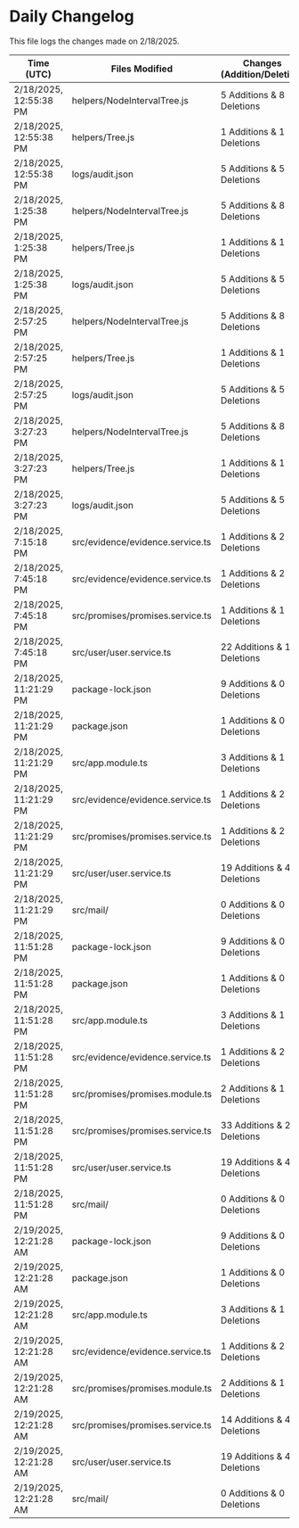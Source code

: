 # Daily Changelog

This file logs the changes made on 2/18/2025.

| Time (UTC)             | Files Modified                    | Changes (Addition/Deletion) |
|------------------------|-----------------------------------|-----------------------------|
| 2/18/2025, 12:55:38 PM | helpers/NodeIntervalTree.js | 5 Additions & 8 Deletions |
| 2/18/2025, 12:55:38 PM | helpers/Tree.js | 1 Additions & 1 Deletions |
| 2/18/2025, 12:55:38 PM | logs/audit.json | 5 Additions & 5 Deletions |
| 2/18/2025, 1:25:38 PM | helpers/NodeIntervalTree.js | 5 Additions & 8 Deletions|
| 2/18/2025, 1:25:38 PM | helpers/Tree.js | 1 Additions & 1 Deletions|
| 2/18/2025, 1:25:38 PM | logs/audit.json | 5 Additions & 5 Deletions|
| 2/18/2025, 2:57:25 PM | helpers/NodeIntervalTree.js | 5 Additions & 8 Deletions|
| 2/18/2025, 2:57:25 PM | helpers/Tree.js | 1 Additions & 1 Deletions|
| 2/18/2025, 2:57:25 PM | logs/audit.json | 5 Additions & 5 Deletions|
| 2/18/2025, 3:27:23 PM | helpers/NodeIntervalTree.js | 5 Additions & 8 Deletions|
| 2/18/2025, 3:27:23 PM | helpers/Tree.js | 1 Additions & 1 Deletions|
| 2/18/2025, 3:27:23 PM | logs/audit.json | 5 Additions & 5 Deletions|
| 2/18/2025, 7:15:18 PM | src/evidence/evidence.service.ts | 1 Additions & 2 Deletions|
| 2/18/2025, 7:45:18 PM | src/evidence/evidence.service.ts | 1 Additions & 2 Deletions|
| 2/18/2025, 7:45:18 PM | src/promises/promises.service.ts | 1 Additions & 1 Deletions|
| 2/18/2025, 7:45:18 PM | src/user/user.service.ts | 22 Additions & 11 Deletions|
| 2/18/2025, 11:21:29 PM | package-lock.json | 9 Additions & 0 Deletions|
| 2/18/2025, 11:21:29 PM | package.json | 1 Additions & 0 Deletions|
| 2/18/2025, 11:21:29 PM | src/app.module.ts | 3 Additions & 1 Deletions|
| 2/18/2025, 11:21:29 PM | src/evidence/evidence.service.ts | 1 Additions & 2 Deletions|
| 2/18/2025, 11:21:29 PM | src/promises/promises.service.ts | 1 Additions & 2 Deletions|
| 2/18/2025, 11:21:29 PM | src/user/user.service.ts | 19 Additions & 47 Deletions|
| 2/18/2025, 11:21:29 PM | src/mail/ | 0 Additions & 0 Deletions|
| 2/18/2025, 11:51:28 PM | package-lock.json | 9 Additions & 0 Deletions|
| 2/18/2025, 11:51:28 PM | package.json | 1 Additions & 0 Deletions|
| 2/18/2025, 11:51:28 PM | src/app.module.ts | 3 Additions & 1 Deletions|
| 2/18/2025, 11:51:28 PM | src/evidence/evidence.service.ts | 1 Additions & 2 Deletions|
| 2/18/2025, 11:51:28 PM | src/promises/promises.module.ts | 2 Additions & 1 Deletions|
| 2/18/2025, 11:51:28 PM | src/promises/promises.service.ts | 33 Additions & 29 Deletions|
| 2/18/2025, 11:51:28 PM | src/user/user.service.ts | 19 Additions & 47 Deletions|
| 2/18/2025, 11:51:28 PM | src/mail/ | 0 Additions & 0 Deletions|
| 2/19/2025, 12:21:28 AM | package-lock.json | 9 Additions & 0 Deletions|
| 2/19/2025, 12:21:28 AM | package.json | 1 Additions & 0 Deletions|
| 2/19/2025, 12:21:28 AM | src/app.module.ts | 3 Additions & 1 Deletions|
| 2/19/2025, 12:21:28 AM | src/evidence/evidence.service.ts | 1 Additions & 2 Deletions|
| 2/19/2025, 12:21:28 AM | src/promises/promises.module.ts | 2 Additions & 1 Deletions|
| 2/19/2025, 12:21:28 AM | src/promises/promises.service.ts | 14 Additions & 4 Deletions|
| 2/19/2025, 12:21:28 AM | src/user/user.service.ts | 19 Additions & 47 Deletions|
| 2/19/2025, 12:21:28 AM | src/mail/ | 0 Additions & 0 Deletions|
